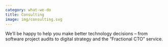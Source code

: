 ```yaml
---
category: what-we-do
title: Consulting
image: img/consulting.svg
---
```


We’ll be happy to help you make better technology decisions – from software
project audits to digital strategy and the “Fractional CTO” service.
